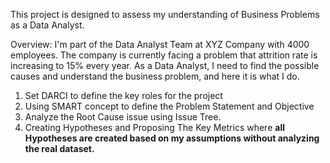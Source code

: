 This project is designed to assess my understanding of Business Problems as a Data Analyst.

Overview: 
I'm part of the Data Analyst Team at XYZ Company with 4000 employees. The company is currently facing a problem that attrition rate is increasing to 15% every year.
As a Data Analyst, I need to find the possible causes and understand the business problem, and here it is what I do.

1. Set DARCI to define the key roles for the project
2. Using SMART concept to define the Problem Statement and Objective
3. Analyze the Root Cause issue using Issue Tree.
4. Creating Hypotheses and Proposing The Key Metrics where **all Hypotheses are created based on my assumptions without analyzing the real dataset.**